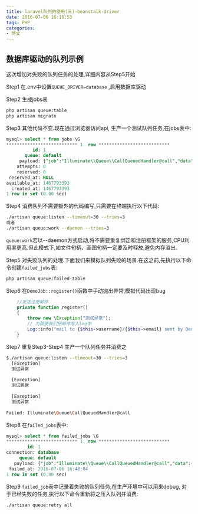 ```yaml
---
title: laravel队列的使用(三)-beanstalk-driver
date: 2016-07-06 16:16:53
tags: PHP
categories:
- 博文
---
```

## 数据库驱动的队列示例
这次增加对失败的队列任务的处理,详细内容从Step5开始

Step1 在.env中设置`QUEUE_DRIVER=database` ,启用数据库驱动

Step2 生成jobs表
```bash
php artisan queue:table
php artisan migrate
```
Step3 其他代码不变.现在通过浏览器访问api, 生产一个测试队列任务,在jobs表中:
```sql
mysql> select * from jobs \G
*************************** 1. row ***************************
          id: 1
       queue: default
     payload: {"job":"Illuminate\\Queue\\CallQueuedHandler@call","data":{"command":"O:16:\"App\\Jobs\\DemoJob\":6:{s:6:\"mailer\";N;s:5:\"queue\";N;s:5:\"delay\";N;s:6:\"\u0000*\u0000job\";N;s:8:\"username\";s:8:\"username\";s:5:\"email\";s:19:\"jobhancao@gmail.com\";}"}}
    attempts: 0
    reserved: 0
 reserved_at: NULL
available_at: 1467793393
  created_at: 1467793393
1 row in set (0.00 sec)
```

Step4 消费队列不需要额外的代码编写,只需要在终端执行以下代码:
```bash
./artisan queue:listen --timeout=30 --tries=3
或者
./artisan queue:work --daemon --tries=3
```
`queue:work`若以--daemon方式启动,将不需要重复绑定和注册框架的服务,CPU利用率更高.但此模式下,如文件句柄、画图句柄一定要及时释放,避免内存溢出.

Step5 对失败队列的处理.下面我们来模拟队列失败的场景.在这之前,先执行以下命令创建`failed_jobs`表:
```bash
php artisan queue:failed-table
```
Step6 在`DemoJob::register()`函数中手动抛出异常,模拟代码出现bug
```php
    //发送注册邮件
    private function register()
    {
        throw new \Exception("测试异常");
        // 为简便我们把邮件写入log中
        Log::info("mail to {$this->username}/{$this->email} sent by DemoJob");
    }
```

Step7 重复Step3-Step4 生产一个队列任务并消费之
```bash
$./artisan queue:listen --timeout=30 --tries=3            
  [Exception]  
  测试异常     
                              
  [Exception]  
  测试异常     
                             
  [Exception]  
  测试异常     
              
Failed: Illuminate\Queue\CallQueuedHandler@call
```

Step8 在`failed_jobs`表中:
```sql
mysql> select * from failed_jobs \G
*************************** 1. row ***************************
        id: 1
connection: database
     queue: default
   payload: {"job":"Illuminate\\Queue\\CallQueuedHandler@call","data":{"command":"O:16:\"App\\Jobs\\DemoJob\":6:{s:6:\"mailer\";N;s:5:\"queue\";N;s:5:\"delay\";N;s:6:\"\u0000*\u0000job\";N;s:8:\"username\";s:8:\"username\";s:5:\"email\";s:19:\"jobhancao@gmail.com\";}"}}
 failed_at: 2016-07-06 16:48:04
1 row in set (0.00 sec)
```

Step9 `failed_job`表中记录着失败的队列任务,在生产环境中可以用来debug, 对于已经失败的任务,执行以下命令重新将之压入队列并消费:
```bash
./artisan queue:retry all
```
